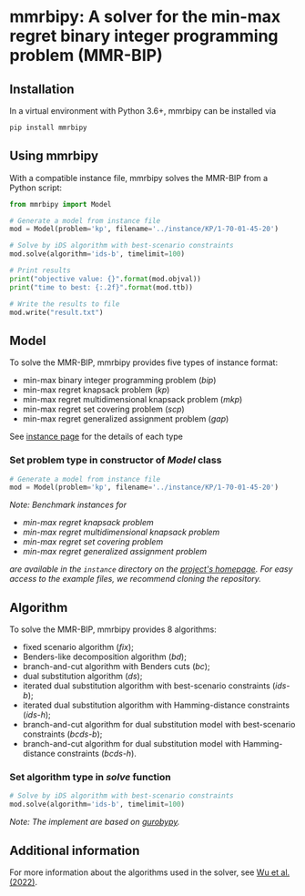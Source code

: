 # mmrbipy: A solver for the min-max regret binary integer programming problem (MMR-BIP)

## Installation

In a virtual environment with Python 3.6+, mmrbipy can be installed via

```bash
pip install mmrbipy
```

## Using mmrbipy

With a compatible instance file, mmrbipy solves the MMR-BIP from a Python script:

```python
from mmrbipy import Model

# Generate a model from instance file
mod = Model(problem='kp', filename='../instance/KP/1-70-01-45-20')

# Solve by iDS algorithm with best-scenario constraints
mod.solve(algorithm='ids-b', timelimit=100)

# Print results
print("objective value: {}".format(mod.objval))
print("time to best: {:.2f}".format(mod.ttb))

# Write the results to file
mod.write("result.txt")
```
## Model
To solve the MMR-BIP, mmrbipy provides five types of instance format:

- min-max binary integer programming problem (*bip*)
- min-max regret knapsack problem (*kp*)
- min-max regret multidimensional knapsack problem (*mkp*)
- min-max regret set covering problem (*scp*)
- min-max regret generalized assignment problem (*gap*)

See [instance page](https://github.com/ebeleta/iDS/tree/main/instance) for the details of each type

### Set problem type in constructor of _Model_ class
```python
# Generate a model from instance file
mod = Model(problem='kp', filename='../instance/KP/1-70-01-45-20')
```

_Note: Benchmark instances for_

- _min-max regret knapsack problem_
- _min-max regret multidimensional knapsack problem_
- _min-max regret set covering problem_
- _min-max regret generalized assignment problem_

_are available in the `instance` directory on the [project's homepage](https://github.com/ebeleta/iDS/). For easy access to the example files, we recommend cloning the repository._

## Algorithm

To solve the MMR-BIP, mmrbipy provides 8 algorithms:
- fixed scenario algorithm (*fix*);
- Benders-like decomposition algorithm (*bd*);
- branch-and-cut algorithm with Benders cuts (*bc*);
- dual substitution algorithm (*ds*);
- iterated dual substitution algorithm with best-scenario constraints (*ids-b*);
- iterated dual substitution algorithm with Hamming-distance constraints (*ids-h*);
- branch-and-cut algorithm for dual substitution model with best-scenario constraints (*bcds-b*);
- branch-and-cut algorithm for dual substitution model with Hamming-distance constraints (*bcds-h*).

### Set algorithm type in _solve_ function
```python
# Solve by iDS algorithm with best-scenario constraints
mod.solve(algorithm='ids-b', timelimit=100)
```

_Note: The implement are based on [gurobypy](https://pypi.org/project/gurobipy/)._

## Additional information

For more information about the algorithms used in the solver, see [Wu et al. (2022)](https://doi.org/10.1287/ijoc.2022.1189).